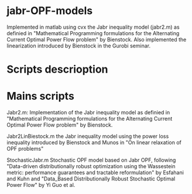 # jabr-OPF-models
Implemented in matlab using cvx the Jabr inequality model (jabr2.m) as definied in "Mathematical Programming formulations for the Alternating Current Optimal Power Flow problem" by Bienstock. Also implemented the linearization introduced by Bienstock in the Gurobi seminar.

# Scripts descrioption
# Mains scripts
Jabr2.m: Implementation of the Jabr inequality model  as definied in "Mathematical Programming formulations for the Alternating Current Optimal Power Flow problem" by Bienstock.

Jabr2LinBiestock.m the Jabr inequality model using the power loss inequality introduced by Bienstock and Munos in "On linear relaxation of OPF problems"

StochasticJabr.m Stochastic OPF model based on Jabr OPF, following "Data-driven distributionally robust optimization using the Wassestein metric: performance guarantees and tractable reformulation" by Esfahani and Kuhn and "Data_Based Distributionally Robust Stochastic Optimal Power Flow" by Yi Guo et al.
